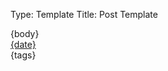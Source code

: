 Type: Template
Title: Post Template

<div class="card">
<article>
{body}
<aside class="post-info">
	<i class="fa-solid fa-clock"></i> <a href="{location}">{date}</a>
</aside>
<aside class="post-tags">
	{tags}
</aside>
</article>
</div>

<div class="spacing">
</div>